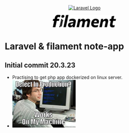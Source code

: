 <p align="center"><a href="https://laravel.com" target="_blank"><img src="https://raw.githubusercontent.com/laravel/art/master/logo-lockup/5%20SVG/2%20CMYK/1%20Full%20Color/laravel-logolockup-cmyk-red.svg" width="400" alt="Laravel Logo"></a></p>
<p align="center"><a href="https://filamentphp.com/" target="_blank"><img src="./public/filament.png" width="200" alt="Filament Logo"></a></p>


# Laravel & filament note-app

## Initial commit 20.3.23

- Practising to get php app dockerized on linux server. 
- <img src="./public/meme.jpg" width="200" alt="Worked on my machine meme. Very funny.">
